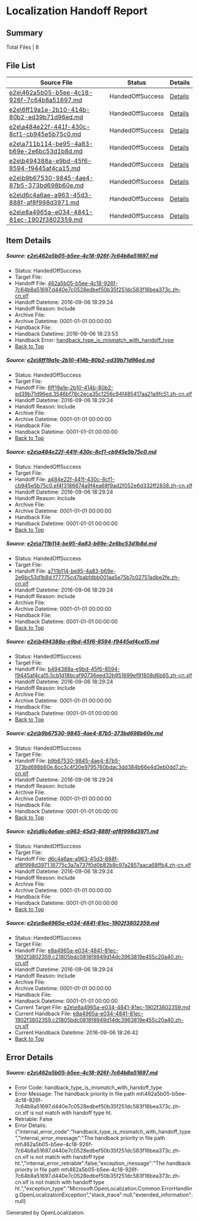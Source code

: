 # <a name='report-top'></a> Localization Handoff Report

## Summary
 Total Files | 8

## File List
 Source File | Status | Details 
 ----------- | ------ | ------- 
 [e2e\462a5b05-b5ee-4c18-926f-7c64b8a51697.md](https://github.com/OpenLocalizationTestOrg/ol-test0/blob/54021cd4a590284fdc97d5b563303916a56d9c9a/e2e/462a5b05-b5ee-4c18-926f-7c64b8a51697.md) | HandedOffSuccess | [Details](#c9632c966a5fc2bc7e76fb49774a11d094e728204)
 [e2e\6ff19a1e-2b10-414b-80b2-ed39b71d96ed.md](https://github.com/OpenLocalizationTestOrg/ol-test0/blob/a2890cddc8deff36eecd97e59c423c4aab88a5a3/e2e/6ff19a1e-2b10-414b-80b2-ed39b71d96ed.md) | HandedOffSuccess | [Details](#3b981917fac9b6051fa5a1ecc57b7aea60cf73875)
 [e2e\a484e22f-441f-430c-8cf1-cb945e5b75c0.md](https://github.com/OpenLocalizationTestOrg/ol-test0/blob/a5c46c263b41ad26ea2444505d4906830ff081af/e2e/a484e22f-441f-430c-8cf1-cb945e5b75c0.md) | HandedOffSuccess | [Details](#bab5f022b140ba25b2c9da89e9775b8475c060438)
 [e2e\a711b114-be95-4a83-b69e-2e6bc53d1b8d.md](https://github.com/OpenLocalizationTestOrg/ol-test0/blob/32771eb8481d9e82da44d33b66dccc489307efdc/e2e/a711b114-be95-4a83-b69e-2e6bc53d1b8d.md) | HandedOffSuccess | [Details](#255f64a91ac3112a5521c989e38584479344046b9)
 [e2e\b494388a-e9bd-45f6-8594-f9445af4ca15.md](https://github.com/OpenLocalizationTestOrg/ol-test0/blob/fa4315124ac1cecfa331ead396f2848815a1d7ce/e2e/b494388a-e9bd-45f6-8594-f9445af4ca15.md) | HandedOffSuccess | [Details](#de1f488c5342cc99e71f5115c17c57044c8ef6d810)
 [e2e\b9b67530-9845-4ae4-87b5-373bd698b60e.md](https://github.com/OpenLocalizationTestOrg/ol-test0/blob/94d12377e43550196d8665eefe5c2183ca97f0ac/e2e/b9b67530-9845-4ae4-87b5-373bd698b60e.md) | HandedOffSuccess | [Details](#a45a5413077660b40f90ea2518aab4cf64de218112)
 [e2e\d6c4a6ae-a963-45d3-888f-af8f998d3971.md](https://github.com/OpenLocalizationTestOrg/ol-test0/blob/cbc38f90af180db3d66381c5b1f0219a597403b1/e2e/d6c4a6ae-a963-45d3-888f-af8f998d3971.md) | HandedOffSuccess | [Details](#c16fd4ffe1067a1de765b3749ada3da1fb1dd29c14)
 [e2e\e8a4965a-e034-4841-81ec-1902f3802359.md](https://github.com/OpenLocalizationTestOrg/ol-test0/blob/b682c5f0040390d703c1f1f5445b29eb9b03862f/e2e/e8a4965a-e034-4841-81ec-1902f3802359.md) | HandedOffSuccess | [Details](#3a407de8af9cc42bb033e2222391fc305ca8a2b515)

## Item Details
##### <a name='c9632c966a5fc2bc7e76fb49774a11d094e728204'></a> Source: [e2e\462a5b05-b5ee-4c18-926f-7c64b8a51697.md](https://github.com/OpenLocalizationTestOrg/ol-test0/blob/54021cd4a590284fdc97d5b563303916a56d9c9a/e2e/462a5b05-b5ee-4c18-926f-7c64b8a51697.md)
* Status: HandedOffSuccess
* Target File: 
* Handoff File: [462a5b05-b5ee-4c18-926f-7c64b8a51697.d440e7c0528edbef50b35f251dc583f16bea373c.zh-cn.xlf](https://github.com/OpenLocalizationTestOrg/ol-test0-handoff/blob/a79b3b46321f27304b90c0cc9ffb55202a7e6c08/ol-handoff/OpenLocalizationTestOrg/ol-test0-zhcn/ci/mt/462a5b05-b5ee-4c18-926f-7c64b8a51697.d440e7c0528edbef50b35f251dc583f16bea373c.zh-cn.xlf)
* Handoff Datetime: 2016-09-06 18:29:24
* Handoff Reason: Include
* Archive File: 
* Archive Datetime: 0001-01-01 00:00:00
* Handback File: 
* Handback Datetime: 2016-09-06 18:23:53
* Handback Error: [handback_type_is_mismatch_with_handoff_type](#c9632c966a5fc2bc7e76fb49774a11d094e728204handback_type_is_mismatch_with_handoff_type)
* [Back to Top](#report-top)

##### <a name='3b981917fac9b6051fa5a1ecc57b7aea60cf73875'></a> Source: [e2e\6ff19a1e-2b10-414b-80b2-ed39b71d96ed.md](https://github.com/OpenLocalizationTestOrg/ol-test0/blob/a2890cddc8deff36eecd97e59c423c4aab88a5a3/e2e/6ff19a1e-2b10-414b-80b2-ed39b71d96ed.md)
* Status: HandedOffSuccess
* Target File: 
* Handoff File: [6ff19a1e-2b10-414b-80b2-ed39b71d96ed.3546bf78c2eca35c1256c94f485417aa21a9fc51.zh-cn.xlf](https://github.com/OpenLocalizationTestOrg/ol-test0-handoff/blob/a79b3b46321f27304b90c0cc9ffb55202a7e6c08/ol-handoff/OpenLocalizationTestOrg/ol-test0-zhcn/ci/mt/6ff19a1e-2b10-414b-80b2-ed39b71d96ed.3546bf78c2eca35c1256c94f485417aa21a9fc51.zh-cn.xlf)
* Handoff Datetime: 2016-09-06 18:29:24
* Handoff Reason: Include
* Archive File: 
* Archive Datetime: 0001-01-01 00:00:00
* Handback File: 
* Handback Datetime: 0001-01-01 00:00:00
* [Back to Top](#report-top)

##### <a name='bab5f022b140ba25b2c9da89e9775b8475c060438'></a> Source: [e2e\a484e22f-441f-430c-8cf1-cb945e5b75c0.md](https://github.com/OpenLocalizationTestOrg/ol-test0/blob/a5c46c263b41ad26ea2444505d4906830ff081af/e2e/a484e22f-441f-430c-8cf1-cb945e5b75c0.md)
* Status: HandedOffSuccess
* Target File: 
* Handoff File: [a484e22f-441f-430c-8cf1-cb945e5b75c0.ef4f3186674a9f4ea68f9ad2f052e6d332ff2838.zh-cn.xlf](https://github.com/OpenLocalizationTestOrg/ol-test0-handoff/blob/a79b3b46321f27304b90c0cc9ffb55202a7e6c08/ol-handoff/OpenLocalizationTestOrg/ol-test0-zhcn/ci/mt/a484e22f-441f-430c-8cf1-cb945e5b75c0.ef4f3186674a9f4ea68f9ad2f052e6d332ff2838.zh-cn.xlf)
* Handoff Datetime: 2016-09-06 18:29:24
* Handoff Reason: Include
* Archive File: 
* Archive Datetime: 0001-01-01 00:00:00
* Handback File: 
* Handback Datetime: 0001-01-01 00:00:00
* [Back to Top](#report-top)

##### <a name='255f64a91ac3112a5521c989e38584479344046b9'></a> Source: [e2e\a711b114-be95-4a83-b69e-2e6bc53d1b8d.md](https://github.com/OpenLocalizationTestOrg/ol-test0/blob/32771eb8481d9e82da44d33b66dccc489307efdc/e2e/a711b114-be95-4a83-b69e-2e6bc53d1b8d.md)
* Status: HandedOffSuccess
* Target File: 
* Handoff File: [a711b114-be95-4a83-b69e-2e6bc53d1b8d.f77775cd7babfdbb001aa5e75b7c02751adbe2fe.zh-cn.xlf](https://github.com/OpenLocalizationTestOrg/ol-test0-handoff/blob/a79b3b46321f27304b90c0cc9ffb55202a7e6c08/ol-handoff/OpenLocalizationTestOrg/ol-test0-zhcn/ci/mt/a711b114-be95-4a83-b69e-2e6bc53d1b8d.f77775cd7babfdbb001aa5e75b7c02751adbe2fe.zh-cn.xlf)
* Handoff Datetime: 2016-09-06 18:29:24
* Handoff Reason: Include
* Archive File: 
* Archive Datetime: 0001-01-01 00:00:00
* Handback File: 
* Handback Datetime: 0001-01-01 00:00:00
* [Back to Top](#report-top)

##### <a name='de1f488c5342cc99e71f5115c17c57044c8ef6d810'></a> Source: [e2e\b494388a-e9bd-45f6-8594-f9445af4ca15.md](https://github.com/OpenLocalizationTestOrg/ol-test0/blob/fa4315124ac1cecfa331ead396f2848815a1d7ce/e2e/b494388a-e9bd-45f6-8594-f9445af4ca15.md)
* Status: HandedOffSuccess
* Target File: 
* Handoff File: [b494388a-e9bd-45f6-8594-f9445af4ca15.5cb1d18bcaf90736eed32b951699ef91808d6b65.zh-cn.xlf](https://github.com/OpenLocalizationTestOrg/ol-test0-handoff/blob/a79b3b46321f27304b90c0cc9ffb55202a7e6c08/ol-handoff/OpenLocalizationTestOrg/ol-test0-zhcn/ci/mt/b494388a-e9bd-45f6-8594-f9445af4ca15.5cb1d18bcaf90736eed32b951699ef91808d6b65.zh-cn.xlf)
* Handoff Datetime: 2016-09-06 18:29:24
* Handoff Reason: Include
* Archive File: 
* Archive Datetime: 0001-01-01 00:00:00
* Handback File: 
* Handback Datetime: 0001-01-01 00:00:00
* [Back to Top](#report-top)

##### <a name='a45a5413077660b40f90ea2518aab4cf64de218112'></a> Source: [e2e\b9b67530-9845-4ae4-87b5-373bd698b60e.md](https://github.com/OpenLocalizationTestOrg/ol-test0/blob/94d12377e43550196d8665eefe5c2183ca97f0ac/e2e/b9b67530-9845-4ae4-87b5-373bd698b60e.md)
* Status: HandedOffSuccess
* Target File: 
* Handoff File: [b9b67530-9845-4ae4-87b5-373bd698b60e.6cc3c4f20e9795760bdac3dd384b66e4d3eb0dd7.zh-cn.xlf](https://github.com/OpenLocalizationTestOrg/ol-test0-handoff/blob/a79b3b46321f27304b90c0cc9ffb55202a7e6c08/ol-handoff/OpenLocalizationTestOrg/ol-test0-zhcn/ci/mt/b9b67530-9845-4ae4-87b5-373bd698b60e.6cc3c4f20e9795760bdac3dd384b66e4d3eb0dd7.zh-cn.xlf)
* Handoff Datetime: 2016-09-06 18:29:24
* Handoff Reason: Include
* Archive File: 
* Archive Datetime: 0001-01-01 00:00:00
* Handback File: 
* Handback Datetime: 0001-01-01 00:00:00
* [Back to Top](#report-top)

##### <a name='c16fd4ffe1067a1de765b3749ada3da1fb1dd29c14'></a> Source: [e2e\d6c4a6ae-a963-45d3-888f-af8f998d3971.md](https://github.com/OpenLocalizationTestOrg/ol-test0/blob/cbc38f90af180db3d66381c5b1f0219a597403b1/e2e/d6c4a6ae-a963-45d3-888f-af8f998d3971.md)
* Status: HandedOffSuccess
* Target File: 
* Handoff File: [d6c4a6ae-a963-45d3-888f-af8f998d3971.16775c3a7a737f0d0b82b9c97a2857aaca68ffb4.zh-cn.xlf](https://github.com/OpenLocalizationTestOrg/ol-test0-handoff/blob/a79b3b46321f27304b90c0cc9ffb55202a7e6c08/ol-handoff/OpenLocalizationTestOrg/ol-test0-zhcn/ci/mt/d6c4a6ae-a963-45d3-888f-af8f998d3971.16775c3a7a737f0d0b82b9c97a2857aaca68ffb4.zh-cn.xlf)
* Handoff Datetime: 2016-09-06 18:29:24
* Handoff Reason: Include
* Archive File: 
* Archive Datetime: 0001-01-01 00:00:00
* Handback File: 
* Handback Datetime: 0001-01-01 00:00:00
* [Back to Top](#report-top)

##### <a name='3a407de8af9cc42bb033e2222391fc305ca8a2b515'></a> Source: [e2e\e8a4965a-e034-4841-81ec-1902f3802359.md](https://github.com/OpenLocalizationTestOrg/ol-test0/blob/b682c5f0040390d703c1f1f5445b29eb9b03862f/e2e/e8a4965a-e034-4841-81ec-1902f3802359.md)
* Status: HandedOffSuccess
* Target File: 
* Handoff File: [e8a4965a-e034-4841-81ec-1902f3802359.c21805bdc0818f8949d14dc3963819e455c20a40.zh-cn.xlf](https://github.com/OpenLocalizationTestOrg/ol-test0-handoff/blob/a79b3b46321f27304b90c0cc9ffb55202a7e6c08/ol-handoff/OpenLocalizationTestOrg/ol-test0-zhcn/ci/mt/e8a4965a-e034-4841-81ec-1902f3802359.c21805bdc0818f8949d14dc3963819e455c20a40.zh-cn.xlf)
* Handoff Datetime: 2016-09-06 18:29:24
* Handoff Reason: Include
* Archive File: 
* Archive Datetime: 0001-01-01 00:00:00
* Handback File: 
* Handback Datetime: 0001-01-01 00:00:00
* Current Target File: [e2e\e8a4965a-e034-4841-81ec-1902f3802359.md](https://github.com/OpenLocalizationTestOrg/ol-test0-zhcn/blob/451b0e5afa8da8105b64a2d461635fb55c0aef48/e2e/e8a4965a-e034-4841-81ec-1902f3802359.md)
* Current Handback File: [e8a4965a-e034-4841-81ec-1902f3802359.c21805bdc0818f8949d14dc3963819e455c20a40.zh-cn.xlf](https://github.com/OpenLocalizationTestOrg/ol-test0-handback/blob/c33ecaa5b5b77d340e877216b54118de520cdc78/ol-handback/OpenLocalizationTestOrg/ol-test0-zhcn/ci/e8a4965a-e034-4841-81ec-1902f3802359.c21805bdc0818f8949d14dc3963819e455c20a40.zh-cn.xlf)
* Current Handback Datetime: 2016-09-06 18:26:42
* [Back to Top](#report-top)


## Error Details
##### <a name='c9632c966a5fc2bc7e76fb49774a11d094e728204handback_type_is_mismatch_with_handoff_type'></a> Source: [e2e\462a5b05-b5ee-4c18-926f-7c64b8a51697.md](#c9632c966a5fc2bc7e76fb49774a11d094e728204)
* Error Code: handback_type_is_mismatch_with_handoff_type
* Error Message: The handback priority in file path mt\462a5b05-b5ee-4c18-926f-7c64b8a51697.d440e7c0528edbef50b35f251dc583f16bea373c.zh-cn.xlf is not match with handoff type ht.
* Retriable: False
* Error Details: {"internal_error_code":"handback_type_is_mismatch_with_handoff_type","internal_error_message":"The handback priority in file path mt\\462a5b05-b5ee-4c18-926f-7c64b8a51697.d440e7c0528edbef50b35f251dc583f16bea373c.zh-cn.xlf is not match with handoff type ht.","internal_error_retriable":false,"exception_message":"The handback priority in file path mt\\462a5b05-b5ee-4c18-926f-7c64b8a51697.d440e7c0528edbef50b35f251dc583f16bea373c.zh-cn.xlf is not match with handoff type ht.","exception_type":"Microsoft.OpenLocalization.Common.ErrorHandling.OpenLocalizationException","stack_trace":null,"extended_information":null}


Generated by OpenLocalization.
